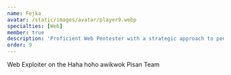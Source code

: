 ```yaml
---
name: Fejka
avatar: /static/images/avatar/player9.webp
specialties: [Web]
member: true
description: 'Proficient Web Pentester with a strategic approach to penetration testing.'
order: 9
---
```


Web Exploiter on the Haha hoho awikwok Pisan Team
